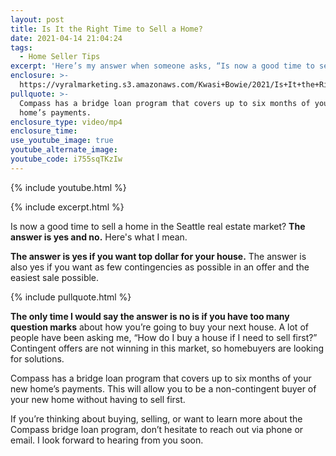 ```yaml
---
layout: post
title: Is It the Right Time to Sell a Home?
date: 2021-04-14 21:04:24
tags:
  - Home Seller Tips
excerpt: 'Here’s my answer when someone asks, “Is now a good time to sell?”'
enclosure: >-
  https://vyralmarketing.s3.amazonaws.com/Kwasi+Bowie/2021/Is+It+the+Right+Time+to+Sell+a+Home_.mp4
pullquote: >-
  Compass has a bridge loan program that covers up to six months of your new
  home’s payments.
enclosure_type: video/mp4
enclosure_time:
use_youtube_image: true
youtube_alternate_image:
youtube_code: i755sqTKzIw
---
```

{% include youtube.html %}

{% include excerpt.html %}

Is now a good time to sell a home in the Seattle real estate market? **The answer is yes and no.** Here's what I mean.

**The answer is yes if you want top dollar for your house.** The answer is also yes if you want as few contingencies as possible in an offer and the easiest sale possible.

{% include pullquote.html %}

**The only time I would say the answer is no is if you have too many question marks** about how you’re going to buy your next house. A lot of people have been asking me, “How do I buy a house if I need to sell first?” Contingent offers are not winning in this market, so homebuyers are looking for solutions.

Compass has a bridge loan program that covers up to six months of your new home’s payments. This will allow you to be a non-contingent buyer of your new home without having to sell first.

If you’re thinking about buying, selling, or want to learn more about the Compass bridge loan program, don’t hesitate to reach out via phone or email. I look forward to hearing from you soon.
